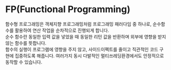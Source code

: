 # FP(Functional Programming)

함수형 프로그래밍은 객체지향 프로그래밍처럼 프로그래밍 패러다임 중 하나로, 순수함수를 활용하여 연산 작업을 순차적으로 진행되게 합니다.  
순수 함수란 동일한 입력 값을 넣었을 때 동일한 리턴 값을 반환하며 외부에 영향을 받지 않는 함수를 뜻합니다.  
함수의 실행이 프로그램에 영향을 주지 않고, 사이드이펙트를 줄이고 직관적인 코드 구현에 집중하도록 해줍니다.
여러가지 동시 다발적인 멀티쓰레딩환경에서도 안정적으로 동작할 수 있습니다.
